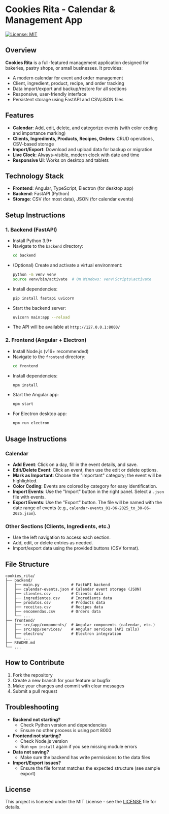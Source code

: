 # Cookies Rita - Calendar & Management App

[![License: MIT](https://img.shields.io/badge/License-MIT-yellow.svg)](https://opensource.org/licenses/MIT)

## Overview

**Cookies Rita** is a full-featured management application designed for bakeries, pastry shops, or small businesses. It provides:
- A modern calendar for event and order management
- Client, ingredient, product, recipe, and order tracking
- Data import/export and backup/restore for all sections
- Responsive, user-friendly interface
- Persistent storage using FastAPI and CSV/JSON files

## Features

- **Calendar**: Add, edit, delete, and categorize events (with color coding and importance marking)
- **Clients, Ingredients, Products, Recipes, Orders**: CRUD operations, CSV-based storage
- **Import/Export**: Download and upload data for backup or migration
- **Live Clock**: Always-visible, modern clock with date and time
- **Responsive UI**: Works on desktop and tablets

## Technology Stack

- **Frontend**: Angular, TypeScript, Electron (for desktop app)
- **Backend**: FastAPI (Python)
- **Storage**: CSV (for most data), JSON (for calendar events)

## Setup Instructions

### 1. Backend (FastAPI)

- Install Python 3.9+
- Navigate to the `backend` directory:
  ```sh
  cd backend
  ```
- (Optional) Create and activate a virtual environment:
  ```sh
  python -m venv venv
  source venv/bin/activate  # On Windows: venv\Scripts\activate
  ```
- Install dependencies:
  ```sh
  pip install fastapi uvicorn
  ```
- Start the backend server:
  ```sh
  uvicorn main:app --reload
  ```
- The API will be available at `http://127.0.0.1:8000/`

### 2. Frontend (Angular + Electron)

- Install Node.js (v16+ recommended)
- Navigate to the `frontend` directory:
  ```sh
  cd frontend
  ```
- Install dependencies:
  ```sh
  npm install
  ```
- Start the Angular app:
  ```sh
  npm start
  ```
- For Electron desktop app:
  ```sh
  npm run electron
  ```

## Usage Instructions

### Calendar
- **Add Event**: Click on a day, fill in the event details, and save.
- **Edit/Delete Event**: Click an event, then use the edit or delete options.
- **Mark as Important**: Choose the "important" category; the event will be highlighted.
- **Color Coding**: Events are colored by category for easy identification.
- **Import Events**: Use the "Import" button in the right panel. Select a `.json` file with events.
- **Export Events**: Use the "Export" button. The file will be named with the date range of events (e.g., `calendar-events_01-06-2025_to_30-06-2025.json`).

### Other Sections (Clients, Ingredients, etc.)
- Use the left navigation to access each section.
- Add, edit, or delete entries as needed.
- Import/export data using the provided buttons (CSV format).

## File Structure

```
cookies_rita/
├── backend/
│   ├── main.py              # FastAPI backend
│   ├── calendar-events.json # Calendar event storage (JSON)
│   ├── clientes.csv         # Clients data
│   ├── ingredientes.csv     # Ingredients data
│   ├── produtos.csv         # Products data
│   ├── receitas.csv         # Recipes data
│   ├── encomendas.csv       # Orders data
│   └── ...
├── frontend/
│   ├── src/app/components/  # Angular components (calendar, etc.)
│   ├── src/app/services/    # Angular services (API calls)
│   ├── electron/            # Electron integration
│   └── ...
├── README.md
└── ...
```

## How to Contribute

1. Fork the repository
2. Create a new branch for your feature or bugfix
3. Make your changes and commit with clear messages
4. Submit a pull request

## Troubleshooting

- **Backend not starting?**
  - Check Python version and dependencies
  - Ensure no other process is using port 8000
- **Frontend not starting?**
  - Check Node.js version
  - Run `npm install` again if you see missing module errors
- **Data not saving?**
  - Make sure the backend has write permissions to the data files
- **Import/Export issues?**
  - Ensure the file format matches the expected structure (see sample export)

## License

This project is licensed under the MIT License - see the [LICENSE](LICENSE) file for details.
